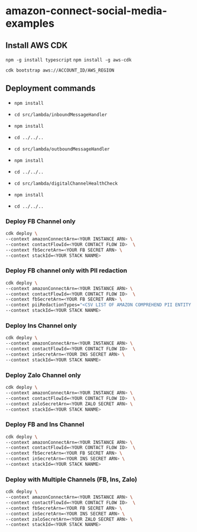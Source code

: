 # amazon-connect-social-media-examples

## Install AWS CDK

`npm -g install typescript`
`npm install -g aws-cdk`

`cdk bootstrap aws://ACCOUNT_ID/AWS_REGION`

## Deployment commands

- `npm install`

- `cd src/lambda/inboundMessageHandler`

- `npm install`

- `cd ../../..`

- `cd src/lambda/outboundMessageHandler`

- `npm install`

- `cd ../../..`

- `cd src/lambda/digitalChannelHealthCheck`

- `npm install`

- `cd ../../..`



### Deploy FB Channel only

```bash
cdk deploy \
--context amazonConnectArn=<YOUR INSTANCE ARN> \
--context contactFlowId=<YOUR CONTACT FLOW ID>  \
--context fbSecretArn=<YOUR FB SECRET ARN> \
--context stackId=<YOUR STACK NANME>
```


### Deploy FB channel only with PII redaction
```bash
cdk deploy \
--context amazonConnectArn=<YOUR INSTANCE ARN> \
--context contactFlowId=<YOUR CONTACT FLOW ID>  \
--context fbSecretArn=<YOUR FB SECRET ARN> \
--context piiRedactionTypes="<CSV LIST OF AMAZON COMPREHEND PII ENTITY TYPES, EX: PIN, CREDIT_DEBIT_NUMBER>" \
--context stackId=<YOUR STACK NANME>
```

### Deploy Ins Channel only

```bash
cdk deploy \
--context amazonConnectArn=<YOUR INSTANCE ARN> \
--context contactFlowId=<YOUR CONTACT FLOW ID>  \
--context inSecretArn=<YOUR INS SECRET ARN> \
--context stackId=<YOUR STACK NANME>
```

### Deploy Zalo Channel only

```bash
cdk deploy \
--context amazonConnectArn=<YOUR INSTANCE ARN> \
--context contactFlowId=<YOUR CONTACT FLOW ID>  \
--context zaloSecretArn=<YOUR ZALO SECRET ARN> \
--context stackId=<YOUR STACK NANME>
```

### Deploy FB and Ins Channel

```bash
cdk deploy \
--context amazonConnectArn=<YOUR INSTANCE ARN> \
--context contactFlowId=<YOUR CONTACT FLOW ID>  \
--context fbSecretArn=<YOUR FB SECRET ARN> \
--context inSecretArn=<YOUR INS SECRET ARN> \
--context stackId=<YOUR STACK NANME>
```

### Deploy with Multiple Channels (FB, Ins, Zalo)

```bash
cdk deploy \
--context amazonConnectArn=<YOUR INSTANCE ARN> \
--context contactFlowId=<YOUR CONTACT FLOW ID>  \
--context fbSecretArn=<YOUR FB SECRET ARN> \
--context inSecretArn=<YOUR INS SECRET ARN> \
--context zaloSecretArn=<YOUR ZALO SECRET ARN> \
--context stackId=<YOUR STACK NANME>
```
